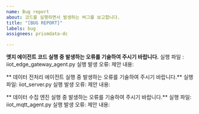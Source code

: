 ```yaml
---
name: Bug report
about: 코드를 실행하면서 발생하는 버그를 보고합니다.
title: "[BUG REPORT]"
labels: bug
assignees: prismdata-dc

---
```


**엣지 에이전트 코드 실행 중 발생하는 오류를 기술하여 주시기 바랍니다.**
실행 파일 : iiot_edge_gateway_agent.py 실행
발생 오류:
제안 내용:

** 데이터 전처리 에이전트 실행 중 발생하는 오류를 기술하여 주시기 바랍니다.**
실행 파일: iiot_server.py 실행
발생 오류:
제안 내용:

** 데이터 수집 엔진 실행 중 발생하는 오류를 기술하여 주시기 바랍니다.**
실행 파일: iiot_mqtt_agent.py 실행
발생 오류:
제안 내용:
